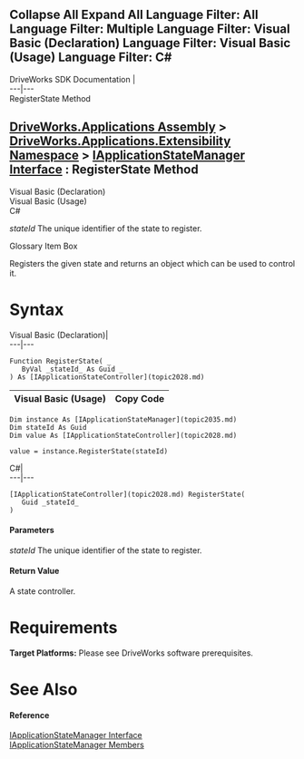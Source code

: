 Collapse All Expand All Language Filter: All  Language Filter: Multiple  Language Filter: Visual Basic (Declaration) Language Filter: Visual Basic (Usage) Language Filter: C#  
---  
DriveWorks SDK Documentation  |   
---|---  
RegisterState Method   
  
[DriveWorks.Applications Assembly](topic13.md) > [DriveWorks.Applications.Extensibility Namespace](topic1995.md) > [IApplicationStateManager Interface](topic2035.md) : RegisterState Method  
---  
  
Visual Basic (Declaration)    
Visual Basic (Usage)    
C# 

_stateId_
    The unique identifier of the state to register.

Glossary Item Box

Registers the given state and returns an object which can be used to control it. 

# Syntax

Visual Basic (Declaration)|   
---|---  
      
    
    Function RegisterState( _
       ByVal _stateId_ As Guid _
    ) As [IApplicationStateController](topic2028.md)  
  
Visual Basic (Usage)| Copy Code  
---|---  
      
    
    Dim instance As [IApplicationStateManager](topic2035.md)
    Dim stateId As Guid
    Dim value As [IApplicationStateController](topic2028.md)
     
    value = instance.RegisterState(stateId)  
  
C#|   
---|---  
      
    
    [IApplicationStateController](topic2028.md) RegisterState( 
       Guid _stateId_
    )  
  
#### Parameters

 _stateId_
    The unique identifier of the state to register.

#### Return Value

A state controller.

# Requirements

**Target Platforms:** Please see DriveWorks software prerequisites.

# See Also

#### Reference

[IApplicationStateManager Interface](topic2035.md)   
[IApplicationStateManager Members](topic2036.md)


